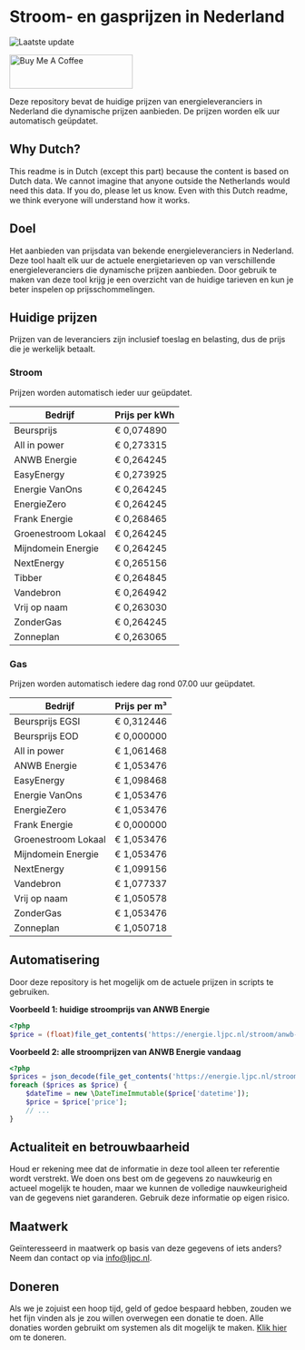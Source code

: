 # Stroom- en gasprijzen in Nederland

![Laatste update](https://img.shields.io/badge/laatste%20update-2023--12--18%2012%3A00%20CET-brightgreen)

<a href="https://www.buymeacoffee.com/Lars-" target="_blank"><img src="https://cdn.buymeacoffee.com/buttons/v2/default-orange.png" alt="Buy Me A Coffee" height="60" style="height: 60px !important;width: 217px !important;" ></a>

Deze repository bevat de huidige prijzen van energieleveranciers in Nederland die dynamische prijzen aanbieden. De prijzen worden elk uur automatisch geüpdatet.

## Why Dutch?

This readme is in Dutch (except this part) because the content is based on Dutch data. We cannot imagine that anyone outside the Netherlands would need this data. If you do, please let us know. Even with this Dutch readme, we think
everyone will understand how it works.

## Doel

Het aanbieden van prijsdata van bekende energieleveranciers in Nederland. Deze tool haalt elk uur de actuele energietarieven op van verschillende energieleveranciers die dynamische prijzen aanbieden. Door gebruik te maken van deze tool
krijg je een overzicht van de huidige tarieven en kun je beter inspelen op prijsschommelingen.

## Huidige prijzen

Prijzen van de leveranciers zijn inclusief toeslag en belasting, dus de prijs die je werkelijk betaalt.

### Stroom

Prijzen worden automatisch ieder uur geüpdatet.

 Bedrijf | Prijs per kWh 
---------|---------------
Beursprijs | € 0,074890
All in power | € 0,273315
ANWB Energie | € 0,264245
EasyEnergy | € 0,273925
Energie VanOns | € 0,264245
EnergieZero | € 0,264245
Frank Energie | € 0,268465
Groenestroom Lokaal | € 0,264245
Mijndomein Energie | € 0,264245
NextEnergy | € 0,265156
Tibber | € 0,264845
Vandebron | € 0,264942
Vrij op naam | € 0,263030
ZonderGas | € 0,264245
Zonneplan | € 0,263065


### Gas

Prijzen worden automatisch iedere dag rond 07.00 uur geüpdatet.

 Bedrijf | Prijs per m³ 
---------|--------------
Beursprijs EGSI | € 0,312446
Beursprijs EOD | € 0,000000
All in power | € 1,061468
ANWB Energie | € 1,053476
EasyEnergy | € 1,098468
Energie VanOns | € 1,053476
EnergieZero | € 1,053476
Frank Energie | € 0,000000
Groenestroom Lokaal | € 1,053476
Mijndomein Energie | € 1,053476
NextEnergy | € 1,099156
Vandebron | € 1,077337
Vrij op naam | € 1,050578
ZonderGas | € 1,053476
Zonneplan | € 1,050718


## Automatisering

Door deze repository is het mogelijk om de actuele prijzen in scripts te gebruiken.

**Voorbeeld 1: huidige stroomprijs van ANWB Energie**

```php
<?php
$price = (float)file_get_contents('https://energie.ljpc.nl/stroom/anwb-energie-nu.txt');

```

**Voorbeeld 2: alle stroomprijzen van ANWB Energie vandaag**

```php
<?php
$prices = json_decode(file_get_contents('https://energie.ljpc.nl/stroom/all-in-power-vandaag.json'),true);
foreach ($prices as $price) {
    $dateTime = new \DateTimeImmutable($price['datetime']);
    $price = $price['price'];
    // ...
}
```

## Actualiteit en betrouwbaarheid

Houd er rekening mee dat de informatie in deze tool alleen ter referentie wordt verstrekt. We doen ons best om de gegevens zo nauwkeurig en actueel mogelijk te houden, maar we kunnen de volledige nauwkeurigheid van de gegevens niet
garanderen. Gebruik deze informatie op eigen risico.

## Maatwerk

Geïnteresseerd in maatwerk op basis van deze gegevens of iets anders? Neem dan contact op
via [info@ljpc.nl](mailto:info@ljpc.nl?subject=Energie%20prijzen).

## Doneren

Als we je zojuist een hoop tijd, geld of gedoe bespaard hebben, zouden we het fijn vinden als je zou willen overwegen een
donatie te doen. Alle donaties worden gebruikt om systemen als dit mogelijk te
maken. [Klik hier](https://www.buymeacoffee.com/Lars-) om te doneren.
